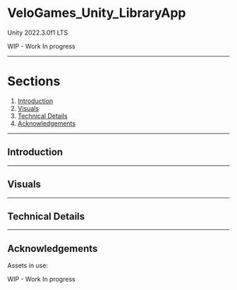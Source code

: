 # VeloGames_Unity_LibraryApp

Unity 2022.3.0f1 LTS 

WIP - Work In progress 

----------
<!-- TABLE OF SECTIONS -->
  # Sections
  <ol>
	  <li><a href="#Introduction">Introduction</a></li>
	  <li><a href="#Visuals">Visuals</a></li>
	  <li><a href="#Technical Details">Technical Details</a></li>
	  <li><a href="#Acknowledgements">Acknowledgements</a></li>
  </ol>

----------

<!-- INTRODUCTION -->
## Introduction

----------

<!-- Visuals -->
## Visuals

----------

<!-- Technical Details -->
## Technical Details

----------

<!-- Acknowledgements -->
## Acknowledgements

Assets in use: 

WIP - Work In progress 